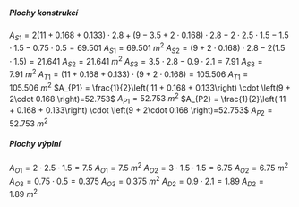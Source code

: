 ##### Plochy konstrukcí
$A_{S1} = 2\left( 11 + 0.168 + 0.133\right)\cdot 2.8 +\left( 9-3.5+2 \cdot 0.168\right)\cdot 2.8-2\cdot 2.5\cdot 1.5-1.5\cdot 1.5-0.75\cdot 0.5=69.501$
$A_{S1} = 69.501\ m^2$
$A_{S2} = \left(9 + 2 \cdot 0.168 \right)\cdot 2.8-2\left(1.5\cdot 1.5\right)=21.641$
	$A_{S2} = 21.641\ m^2$
$A_{S3} = 3.5 \cdot 2.8 - 0.9\cdot 2.1=7.91$
	$A_{S3} = 7.91\ m^2$
$A_{T1} = \left( 11 + 0.168 + 0.133\right) \cdot \left(9 + 2\cdot 0.168 \right)=105.506$
	$A_{T1} = 105.506\ m^2$
$A_{P1} = \frac{1}{2}\left( 11 + 0.168 + 0.133\right) \cdot \left(9 + 2\cdot 0.168 \right)=52.753$
	$A_{P1} = 52.753\ m^2$
$A_{P2} = \frac{1}{2}\left( 11 + 0.168 + 0.133\right) \cdot \left(9 + 2\cdot 0.168 \right)=52.753$
	$A_{P2} = 52.753\ m^2$

##### Plochy výplní

$A_{O1} = 2\cdot 2.5\cdot1.5=7.5$
	$A_{O1} = 7.5\ m^2$
$A_{O2} = 3\cdot 1.5\cdot1.5=6.75$
	$A_{O2} = 6.75\ m^2$
$A_{O3} = 0.75\cdot 0.5=0.375$
	$A_{O3} = 0.375\ m^2$
$A_{D2} = 0.9 \cdot 2.1=1.89$
	$A_{D2} = 1.89\ m^2$